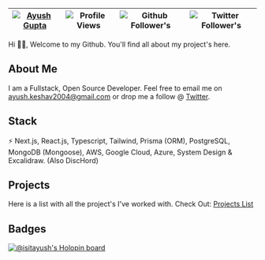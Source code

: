 | [![Ayush Gupta](https://img.shields.io/badge/Ayush-Gupta-<COLOR>.svg)](https://shields.io/) | ![Profile Views](https://komarev.com/ghpvc/?username=is-it-ayush&color=green) | ![Github Follower's](https://img.shields.io/github/followers/is-it-ayush) | ![Twitter Follower's](https://img.shields.io/twitter/follow/is_it_ayush?color=12&label=Follow%20Twitter&style=plastic) |
--| --| --| --|

[Projects List]: /PROJECTS.md

Hi 👋🏽, Welcome to my Github. You'll find all about my project's here.

## About Me
I am a Fullstack, Open Source Developer. Feel free to email me on [ayush.keshav2004@gmail.com](mailto:ayush.keshav2004@gmail.com) or drop me a follow @ [Twitter](https://twitter.com/is_it_ayush).

## **Stack**
⚡ Next.js, React.js, Typescript, Tailwind, Prisma (ORM), PostgreSQL, MongoDB (Mongoose), AWS, Google Cloud, Azure, System Design & Excalidraw. (Also DiscHord)

## Projects
Here is a list with all the project's I've worked with. Check Out: [Projects List]

## Badges
[![@isitayush's Holopin board](https://holopin.io/api/user/board?user=isitayush)](https://holopin.io/@isitayush)
